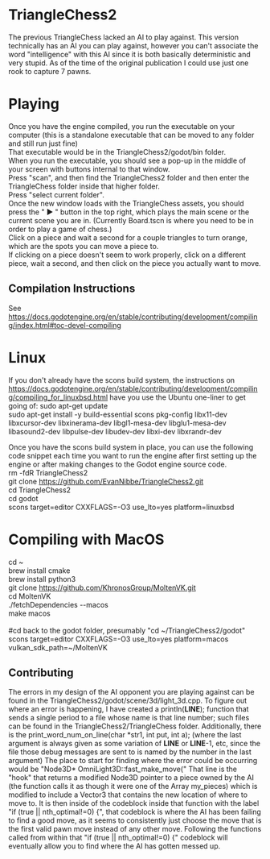 # TriangleChess2
The previous TriangleChess lacked an AI to play against. This version technically has an AI you can play against, however you can't associate the word "intelligence" with this AI since it is both basically deterministic and very stupid. As of the time of the original publication I could use just one rook to capture 7 pawns.

# Playing
Once you have the engine compiled, you run the executable on your computer (this is a standalone executable that can be moved to any folder and still run just fine) <br>
That executable would be in the TriangleChess2/godot/bin folder. <br>
When you run the executable, you should see a pop-up in the middle of your screen with buttons internal to that window. <br>
Press "scan", and then find the TriangleChess2 folder and then enter the TriangleChess folder inside that higher folder. <br>
Press "select current folder". <br>
Once the new window loads with the TriangleChess assets, you should press the " ▶ " button in the top right, which plays the main scene or the current scene you are in. (Currently Board.tscn is where you need to be in order to play a game of chess.) <br>
Click on a piece and wait a second for a couple triangles to turn orange, which are the spots you can move a piece to. <br>
If clicking on a piece doesn't seem to work properly, click on a different piece, wait a second, and then click on the piece you actually want to move. <br>

## Compilation Instructions
See https://docs.godotengine.org/en/stable/contributing/development/compiling/index.html#toc-devel-compiling



# Linux
If you don't already have the scons build system, the instructions on https://docs.godotengine.org/en/stable/contributing/development/compiling/compiling_for_linuxbsd.html
have you use the Ubuntu one-liner to get going of: 
sudo apt-get update <br>
sudo apt-get install -y  build-essential  scons  pkg-config  libx11-dev libxcursor-dev libxinerama-dev libgl1-mesa-dev libglu1-mesa-dev libasound2-dev libpulse-dev libudev-dev libxi-dev libxrandr-dev
  

Once you have the scons build system in place, you can use the following code snippet each time you want to run the engine after first setting up the engine or after making changes to the Godot engine source code. <br>
rm -fdR TriangleChess2 <br>
git clone https://github.com/EvanNibbe/TriangleChess2.git <br>
cd TriangleChess2 <br>
cd godot <br>
scons target=editor CXXFLAGS=-O3 use_lto=yes platform=linuxbsd <br>

# Compiling with MacOS
cd ~                                                                                                                <br>
brew install cmake                                                                                                  <br>
brew install python3                                                                                                <br>
git clone https://github.com/KhronosGroup/MoltenVK.git                                                              <br>
cd MoltenVK                                                                                                         <br>
./fetchDependencies --macos                                                                                         <br>
make macos                                                                                                          <br>
                                                                                                                    <br>
#cd back to the godot folder, presumably "cd &#126;/TriangleChess2/godot"                                                 <br>
scons target=editor CXXFLAGS=-O3 use_lto=yes platform=macos vulkan_sdk_path=&#126;/MoltenVK                              <br>

## Contributing
The errors in my design of the AI opponent you are playing against can be found in the TriangleChess2/godot/scene/3d/light_3d.cpp.
To figure out where an error is happening, I have created a println(__LINE__); function that sends a single period to a file whose name is that line number; such files can be found in the TriangleChess2/TriangleChess folder.
Additionally, there is the print_word_num_on_line(char *str1, int put, int a); (where the last argument is always given as some variation of __LINE__ or __LINE__-1, etc, since the file those debug messages are sent to is named by the number in the last argument)
The place to start for finding where the error could be occurring would be "Node3D\* OmniLight3D::fast_make_move("
That line is the "hook" that returns a modified Node3D pointer to a piece owned by the AI (the function calls it as though it were one of the Array my_pieces) which is modified to include a Vector3 that contains the new location of where to move to.
It is then inside of the codeblock inside that function with the label "if (true || nth_optimal!=0) {", that codeblock is where the AI has been failing to find a good move, as it seems to consistently just choose the move that is the first valid pawn move instead of any other move.
Following the functions called from within that "if (true || nth_optimal!=0) {" codeblock will eventually allow you to find where the AI has gotten messed up.
